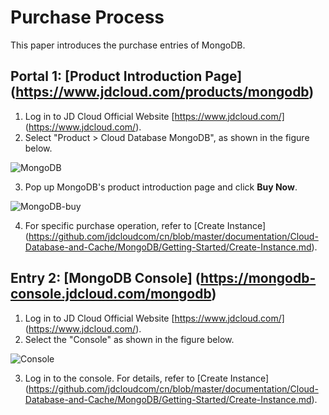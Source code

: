 # Purchase Process

This paper introduces the purchase entries of MongoDB.

## Portal 1: [Product Introduction Page] (https://www.jdcloud.com/products/mongodb)
1. Log in to JD Cloud Official Website [https://www.jdcloud.com/] (https://www.jdcloud.com/).
2. Select "Product > Cloud Database MongoDB", as shown in the figure below.

![MongoDB](https://github.com/jdcloudcom/cn/blob/master/image/mongodb/productpage.png)

3. Pop up MongoDB's product introduction page and click **Buy Now**.

![MongoDB-buy](https://github.com/jdcloudcom/cn/blob/master/image/mongodb/product-buy.png)

4. For specific purchase operation, refer to [Create Instance] (https://github.com/jdcloudcom/cn/blob/master/documentation/Cloud-Database-and-Cache/MongoDB/Getting-Started/Create-Instance.md).

## Entry 2: [MongoDB Console] (https://mongodb-console.jdcloud.com/mongodb)

1. Log in to JD Cloud Official Website [https://www.jdcloud.com/] (https://www.jdcloud.com/).
2. Select the "Console" as shown in the figure below.

![Console](https://github.com/jdcloudcom/cn/blob/master/image/mongodb/console-buy.png)

3. Log in to the console. For details, refer to [Create Instance] (https://github.com/jdcloudcom/cn/blob/master/documentation/Cloud-Database-and-Cache/MongoDB/Getting-Started/Create-Instance.md).
